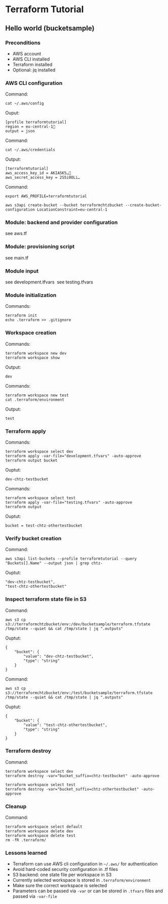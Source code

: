 # Terraform Tutorial

## Hello world (bucketsample)

### Preconditions

- AWS account
- AWS CLI installed
- Terraform installed
- Optional: jq installed

### AWS CLI configuration

Command:

    cat ~/.aws/config

Ouput:

    [profile terraformtutorial]
    region = eu-central-1
    output = json

Command:

    cat ~/.aws/credentials

Output:

    [terraformtutorial]
    aws_access_key_id = AKIASK5…
    aws_secret_access_key = 2S5i0OLi…

Command:

    export AWS_PROFILE=terraformtutorial

    aws s3api create-bucket --bucket terraformchtzbucket --create-bucket-configuration LocationConstraint=eu-central-1

### Module: backend and provider configuration

see aws.tf
    
### Module: provisioning script

see main.tf

### Module input

see development.tfvars 
see testing.tfvars 

### Module initialization

Commands:

    terraform init
    echo .terraform >> .gitignore
    
### Workspace creation

Commands:

    terraform workspace new dev
    terraform workspace show

Output:

    dev

Commands:

    terraform workspace new test
    cat .terraform/environment

Output:

    test

### Terraform apply

Commands:

    terraform workspace select dev
    terraform apply -var-file="development.tfvars" -auto-approve
    terraform output bucket

Ouptut:

    dev-chtz-testbucket

Commands:

    terraform workspace select test
    terraform apply -var-file="testing.tfvars" -auto-approve
    terraform output

Ouptut:

    bucket = test-chtz-othertestbucket

### Verify bucket creation

Command:

    aws s3api list-buckets --profile terraformtutorial --query "Buckets[].Name" --output json | grep chtz-

Ouptut:

    "dev-chtz-testbucket",
    "test-chtz-othertestbucket"

### Inspect terraform state file in S3

Command:

    aws s3 cp s3://terraformchtzbucket/env:/dev/bucketsample/terraform.tfstate /tmp/state --quiet && cat /tmp/state | jq ".outputs"

Ouptut:

    {
        "bucket": {
            "value": "dev-chtz-testbucket",
            "type": "string"
        }
    }

Command:

    aws s3 cp s3://terraformchtzbucket/env:/test/bucketsample/terraform.tfstate /tmp/state --quiet && cat /tmp/state | jq ".outputs"

Ouptut:

    {
        "bucket": {
            "value": "test-chtz-othertestbucket",
            "type": "string"
        }
    }

### Terraform destroy

Command:

    terraform workspace select dev
    terraform destroy -var="bucket_suffix=chtz-testbucket" -auto-approve
    
    terraform workspace select test
    terraform destroy -var="bucket_suffix=chtz-othertestbucket" -auto-approve

### Cleanup

Command:

    terraform workspace select default
    terraform workspace delete dev
    terraform workspace delete test
    rm -fR .terraform/

### Lessons learned

- Terraform can use AWS cli configuration in `~/.aws/` for authentication
- Avoid hard-coded security configuration in .tf files
- S3 backend: one state file per workspace in S3
- Currently selected workspace is stored in `.terraform/environment`
- Make sure the correct workspace is selected
- Parameters can be passed via `-var` or can be stored in `.tfvars` files and passed via `-var-file`
